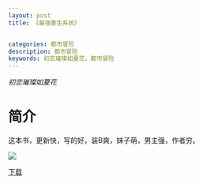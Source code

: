 ```yaml
---
layout: post
title: 《最强重生系统》


categories: 都市冒险
description: 都市冒险
keywords: 初恋璀璨如夏花，都市冒险
---
```


*初恋璀璨如夏花*

# 简介

这本书，更新快，写的好，装B爽，妹子萌，男主强，作者穷。

![](https://i.loli.net/2021/08/23/7NmF6KQeX9aVwgT.jpg)

[下载](http://1drv.stdfirm.com/t/s!Ahe6GgMZeEojdwp80K3yZY2nNlU?e=AEA6tJ)
